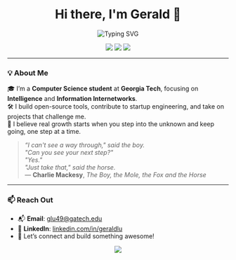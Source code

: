 
<h1 align="center">Hi there, I'm Gerald 👋</h1>

<p align="center">
  <img src="https://readme-typing-svg.demolab.com?font=Fira+Code&pause=1000&center=true&width=435&lines=Building+.+.+.+building+%F0%9F%8C%90;Always+learning+%F0%9F%93%9A+;Open+Source+%2B+Startup+%F0%9F%92%BB;Exploring+AI" alt="Typing SVG" />
</p>

<p align="center">
  <a href="mailto:glu49@gatech.edu"><img src="https://img.shields.io/badge/Email-Contact_Me-D14836?style=for-the-badge&logo=gmail&logoColor=white"/></a>
  <a href="https://www.linkedin.com/in/gerald-lu/"><img src="https://img.shields.io/badge/LinkedIn-geraldlu-blue?style=for-the-badge&logo=linkedin&logoColor=white"/></a>
  <a href="https://github.com/gerald-lu"><img src="https://img.shields.io/github/followers/gerald-lu?label=Follow&style=for-the-badge"/></a>
</p>

---

### 💡 About Me

🎓 I’m a **Computer Science student** at **Georgia Tech**, focusing on **Intelligence** and **Information Internetworks**.  
🛠️ I build open-source tools, contribute to startup engineering, and take on projects that challenge me.  
💬 I believe real growth starts when you step into the unknown and keep going, one step at a time.

> _“I can't see a way through," said the boy._  
> _"Can you see your next step?"_  
> _"Yes."_  
> _"Just take that," said the horse._  
> — **Charlie Mackesy**, *The Boy, the Mole, the Fox and the Horse*

---

### 📫 Reach Out

- 📬 **Email**: glu49@gatech.edu  
- 💼 **LinkedIn**: [linkedin.com/in/geraldlu](https://linkedin.com/in/gerald-lu)  
- 🧠 Let’s connect and build something awesome!

<p align="center">
  <img src="https://capsule-render.vercel.app/api?type=waving&color=gradient&height=100&section=footer"/>
</p>
